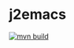 # j2emacs

[![mvn build](https://github.com/bkiefer/j2emacs/actions/workflows/maven.yml/badge.svg)](https://github.com/bkiefer/j2emacs/actions/workflows/maven.yml)
